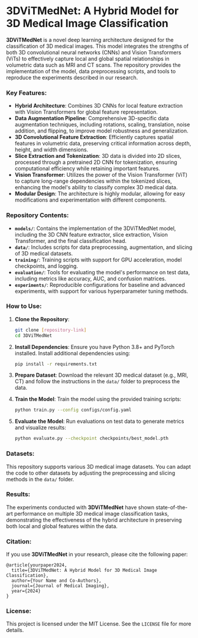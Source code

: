 
# 3DViTMedNet: A Hybrid Model for 3D Medical Image Classification

**3DViTMedNet** is a novel deep learning architecture designed for the classification of 3D medical images. This model integrates the strengths of both 3D convolutional neural networks (CNNs) and Vision Transformers (ViTs) to effectively capture local and global spatial relationships in volumetric data such as MRI and CT scans. The repository provides the implementation of the model, data preprocessing scripts, and tools to reproduce the experiments described in our research.

### Key Features:
- **Hybrid Architecture**: Combines 3D CNNs for local feature extraction with Vision Transformers for global feature representation.
- **Data Augmentation Pipeline**: Comprehensive 3D-specific data augmentation techniques, including rotations, scaling, translation, noise addition, and flipping, to improve model robustness and generalization.
- **3D Convolutional Feature Extraction**: Efficiently captures spatial features in volumetric data, preserving critical information across depth, height, and width dimensions.
- **Slice Extraction and Tokenization**: 3D data is divided into 2D slices, processed through a pretrained 2D CNN for tokenization, ensuring computational efficiency while retaining important features.
- **Vision Transformer**: Utilizes the power of the Vision Transformer (ViT) to capture long-range dependencies within the tokenized slices, enhancing the model's ability to classify complex 3D medical data.
- **Modular Design**: The architecture is highly modular, allowing for easy modifications and experimentation with different components.

### Repository Contents:
- **`models/`**: Contains the implementation of the 3DViTMedNet model, including the 3D CNN feature extractor, slice extraction, Vision Transformer, and the final classification head.
- **`data/`**: Includes scripts for data preprocessing, augmentation, and slicing of 3D medical datasets.
- **`training/`**: Training scripts with support for GPU acceleration, model checkpoints, and logging.
- **`evaluation/`**: Tools for evaluating the model's performance on test data, including metrics like accuracy, AUC, and confusion matrices.
- **`experiments/`**: Reproducible configurations for baseline and advanced experiments, with support for various hyperparameter tuning methods.

### How to Use:
1. **Clone the Repository**:
   ```bash
   git clone [repository-link]
   cd 3DViTMedNet
   ```

2. **Install Dependencies**:
   Ensure you have Python 3.8+ and PyTorch installed. Install additional dependencies using:
   ```bash
   pip install -r requirements.txt
   ```

3. **Prepare Dataset**:
   Download the relevant 3D medical dataset (e.g., MRI, CT) and follow the instructions in the `data/` folder to preprocess the data.

4. **Train the Model**:
   Train the model using the provided training scripts:
   ```bash
   python train.py --config configs/config.yaml
   ```

5. **Evaluate the Model**:
   Run evaluations on test data to generate metrics and visualize results:
   ```bash
   python evaluate.py --checkpoint checkpoints/best_model.pth
   ```

### Datasets:
This repository supports various 3D medical image datasets. You can adapt the code to other datasets by adjusting the preprocessing and slicing methods in the `data/` folder.

### Results:
The experiments conducted with **3DViTMedNet** have shown state-of-the-art performance on multiple 3D medical image classification tasks, demonstrating the effectiveness of the hybrid architecture in preserving both local and global features within the data.

### Citation:
If you use **3DViTMedNet** in your research, please cite the following paper:
```plaintext
@article{yourpaper2024,
  title={3DViTMedNet: A Hybrid Model for 3D Medical Image Classification},
  author={Your Name and Co-Authors},
  journal={Journal of Medical Imaging},
  year={2024}
}
```

### License:
This project is licensed under the MIT License. See the `LICENSE` file for more details.

